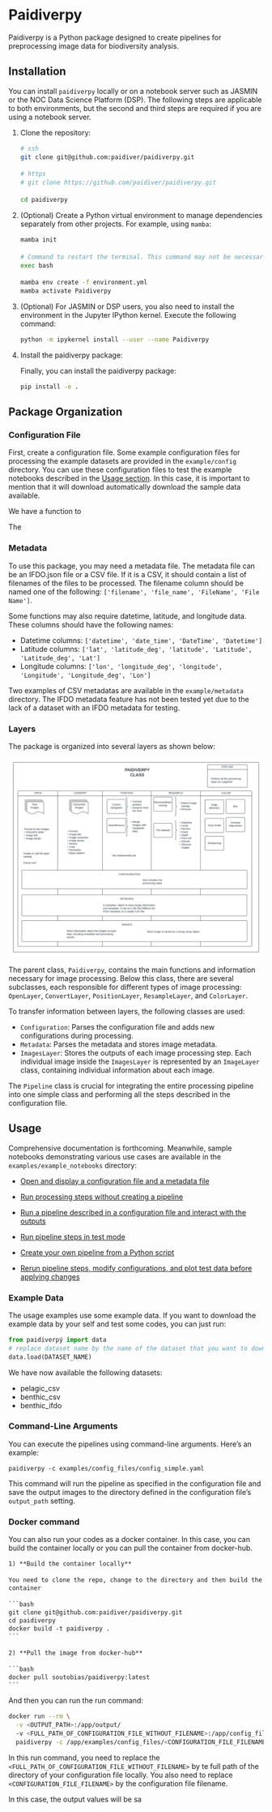 # Paidiverpy

Paidiverpy is a Python package designed to create pipelines for preprocessing image data for biodiversity analysis.

## Installation

You can install `paidiverpy` locally or on a notebook server such as JASMIN or the NOC Data Science Platform (DSP). The following steps are applicable to both environments, but the second and third steps are required if you are using a notebook server.

1. Clone the repository:

    ```bash
    # ssh
    git clone git@github.com:paidiver/paidiverpy.git

    # https
    # git clone https://github.com/paidiver/paidiverpy.git

    cd paidiverpy
    ```

2. (Optional) Create a Python virtual environment to manage dependencies separately from other projects. For example, using `mamba`:

    ```bash
    mamba init

    # Command to restart the terminal. This command may not be necessary if mamba init has already been successfully run before
    exec bash

    mamba env create -f environment.yml
    mamba activate Paidiverpy
    ```

3. (Optional) For JASMIN or DSP users, you also need to install the environment in the Jupyter IPython kernel. Execute the following command:

    ```bash
    python -m ipykernel install --user --name Paidiverpy
    ```

4. Install the paidiverpy package:

    Finally, you can install the paidiverpy package:

    ```bash
    pip install -e .
    ```
## Package Organization

### Configuration File

First, create a configuration file. Some example configuration files for processing the example datasets are provided in the `example/config` directory. You can use these configuration files to test the example notebooks described in the [Usage section](#usage). In this case, it is important to mention that it will download automatically download the sample data available.

We have a function to 


The 

### Metadata

To use this package, you may need a metadata file. The metadata file can be an IFDO.json file or a CSV file. If it is a CSV, it should contain a list of filenames of the files to be processed. The filename column should be named one of the following: `['filename', 'file_name', 'FileName', 'File Name']`.

Some functions may also require datetime, latitude, and longitude data. These columns should have the following names:
- Datetime columns: `['datetime', 'date_time', 'DateTime', 'Datetime']`
- Latitude columns: `['lat', 'latitude_deg', 'latitude', 'Latitude', 'Latitude_deg', 'Lat']`
- Longitude columns: `['lon', 'longitude_deg', 'longitude', 'Longitude', 'Longitude_deg', 'Lon']`

Two examples of CSV metadatas are available in the `example/metadata` directory. The IFDO metadata feature has not been tested yet due to the lack of a dataset with an IFDO metadata for testing.

### Layers

The package is organized into several layers as shown below:

![Package Organization](docs/images/paidiver_organization.png)

The parent class, `Paidiverpy`, contains the main functions and information necessary for image processing. Below this class, there are several subclasses, each responsible for different types of image processing: `OpenLayer`, `ConvertLayer`, `PositionLayer`, `ResampleLayer`, and `ColorLayer`.

To transfer information between layers, the following classes are used:

- `Configuration`: Parses the configuration file and adds new configurations during processing.
- `Metadata`: Parses the metadata and stores image metadata.
- `ImagesLayer`: Stores the outputs of each image processing step. Each individual image inside the `ImagesLayer` is represented by an `ImageLayer` class, containing individual information about each image.

The `Pipeline` class is crucial for integrating the entire processing pipeline into one simple class and performing all the steps described in the configuration file.

## Usage

Comprehensive documentation is forthcoming. Meanwhile, sample notebooks demonstrating various use cases are available in the `examples/example_notebooks` directory:

- [Open and display a configuration file and a metadata file](examples/example_notebooks/config_metadata_example.ipynb)
- [Run processing steps without creating a pipeline](examples/example_notebooks/simple_processing.ipynb)
- [Run a pipeline described in a configuration file and interact with the outputs](examples/example_notebooks/pipeline.ipynb)
- [Run pipeline steps in test mode](examples/example_notebooks/pipeline_testing_steps.ipynb)

- [Create your own pipeline from a Python script](examples/example_notebooks/pipeline_generation.ipynb)
- [Rerun pipeline steps, modify configurations, and plot test data before applying changes](examples/example_notebooks/pipeline_interaction.ipynb)


### Example Data

The usage examples use some example data. If you want to download the example data by your self and test some codes, you can just run:

```python
from paidiverpý import data
# replace dataset name by the name of the dataset that you want to download
data.load(DATASET_NAME) 
```

We have now available the following datasets:

- pelagic_csv
- benthic_csv
- benthic_ifdo

### Command-Line Arguments

You can execute the pipelines using command-line arguments. Here’s an example:

```
paidiverpy -c examples/config_files/config_simple.yaml
```

This command will run the pipeline as specified in the configuration file and save the output images to the directory defined in the configuration file’s `output_path` setting.

### Docker command

You can also run your codes as a docker container. In this case, you can build the container locally or you can pull the container from docker-hub.

    1) **Build the container locally**

    You need to clone the repo, change to the directory and then build the container

    ```bash
    git clone git@github.com:paidiver/paidiverpy.git
    cd paidiverpy
    docker build -t paidiverpy .
    ```
    
    2) **Pull the image from docker-hub**

    ```bash
    docker pull soutobias/paidiverpy:latest
    ```
And then you can run the run command:


```bash
docker run --rm \
  -v <OUTPUT_PATH>:/app/output/
  -v <FULL_PATH_OF_CONFIGURATION_FILE_WITHOUT_FILENAME>:/app/config_files \
  paidiverpy -c /app/examples/config_files/<CONFIGURATION_FILE_FILENAME>
```

In this run command, you need to replace the `<FULL_PATH_OF_CONFIGURATION_FILE_WITHOUT_FILENAME>` by te full path of the directory of your configuration file locally. You also need to replace `<CONFIGURATION_FILE_FILENAME>` by the configuration file filename.

In this case, the output values will be sa